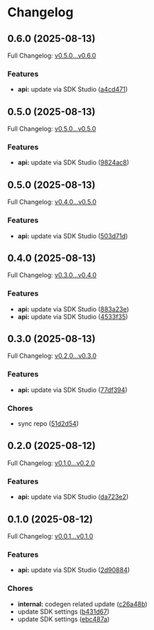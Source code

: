 # Changelog

## 0.6.0 (2025-08-13)

Full Changelog: [v0.5.0...v0.6.0](https://github.com/bennorris123/python-sdk-test/compare/v0.5.0...v0.6.0)

### Features

* **api:** update via SDK Studio ([a4cd471](https://github.com/bennorris123/python-sdk-test/commit/a4cd471edcf637e498a108460e3b7193b2483778))

## 0.5.0 (2025-08-13)

Full Changelog: [v0.5.0...v0.5.0](https://github.com/bennorris123/python-sdk-test/compare/v0.5.0...v0.5.0)

### Features

* **api:** update via SDK Studio ([9824ac8](https://github.com/bennorris123/python-sdk-test/commit/9824ac80cbfb86c8ade7c13c1ee3cdf8d2181465))

## 0.5.0 (2025-08-13)

Full Changelog: [v0.4.0...v0.5.0](https://github.com/bennorris123/python-sdk-test/compare/v0.4.0...v0.5.0)

### Features

* **api:** update via SDK Studio ([503d71d](https://github.com/bennorris123/python-sdk-test/commit/503d71d4a99aad1471176da946c1a7b3a0ea35b3))

## 0.4.0 (2025-08-13)

Full Changelog: [v0.3.0...v0.4.0](https://github.com/bennorris123/python-sdk-test/compare/v0.3.0...v0.4.0)

### Features

* **api:** update via SDK Studio ([883a23e](https://github.com/bennorris123/python-sdk-test/commit/883a23e253dc4105c84e0d051ea9a8e32f2468af))
* **api:** update via SDK Studio ([4533f35](https://github.com/bennorris123/python-sdk-test/commit/4533f35c1bfb027b9b1c79879973001410f9b1f3))

## 0.3.0 (2025-08-13)

Full Changelog: [v0.2.0...v0.3.0](https://github.com/bennorris123/python-sdk-test/compare/v0.2.0...v0.3.0)

### Features

* **api:** update via SDK Studio ([77df394](https://github.com/bennorris123/python-sdk-test/commit/77df3941fbc6615dd791fe9b8e88278d6ff8cbb0))


### Chores

* sync repo ([51d2d54](https://github.com/bennorris123/python-sdk-test/commit/51d2d54b3b293398470493840de4ae38298ea895))

## 0.2.0 (2025-08-12)

Full Changelog: [v0.1.0...v0.2.0](https://github.com/bennorris123/python-sdk-test/compare/v0.1.0...v0.2.0)

### Features

* **api:** update via SDK Studio ([da723e2](https://github.com/bennorris123/python-sdk-test/commit/da723e2f362cbf2ba2e321df16a4b189bf235d0e))

## 0.1.0 (2025-08-12)

Full Changelog: [v0.0.1...v0.1.0](https://github.com/bennorris123/python-sdk-test/compare/v0.0.1...v0.1.0)

### Features

* **api:** update via SDK Studio ([2d90884](https://github.com/bennorris123/python-sdk-test/commit/2d90884dd6751d45bb10b1869713e2e83b8f92bc))


### Chores

* **internal:** codegen related update ([c26a48b](https://github.com/bennorris123/python-sdk-test/commit/c26a48b09684be99a1c493fa8270c3680657f658))
* update SDK settings ([b431d67](https://github.com/bennorris123/python-sdk-test/commit/b431d67e5c264a8a7759648f09ee74dc6e328545))
* update SDK settings ([ebc487a](https://github.com/bennorris123/python-sdk-test/commit/ebc487a8ca316b0ea25866fe08489b6507f574d1))
